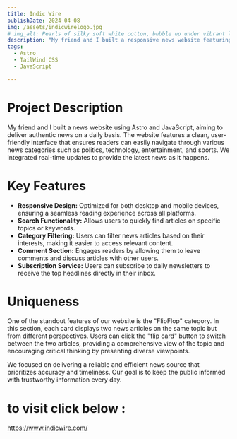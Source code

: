 ```yaml
---
title: Indic Wire
publishDate: 2024-04-08 
img: /assets/indicwirelogo.jpg
# img_alt: Pearls of silky soft white cotton, bubble up under vibrant lighting
description: "My friend and I built a responsive news website featuring real-time updates and a unique 'FlipFlop'    feature, presenting dual perspectives on trending topics."
tags:
  - Astro
  - TailWind CSS
  - JavaScript

---
```


<!-- ![LOCAL IMAGE](./public/assets/indicpic2.jpg) -->


# Project Description

My friend and I built a news website using Astro and JavaScript, aiming to deliver authentic news on a daily basis. The website features a clean, user-friendly interface that ensures readers can easily navigate through various news categories such as politics, technology, entertainment, and sports. We integrated real-time updates to provide the latest news as it happens.

# Key Features

- **Responsive Design:** Optimized for both desktop and mobile devices, ensuring a seamless reading experience across all platforms.
- **Search Functionality:** Allows users to quickly find articles on specific topics or keywords.
- **Category Filtering:** Users can filter news articles based on their interests, making it easier to access relevant content.
- **Comment Section:** Engages readers by allowing them to leave comments and discuss articles with other users.
- **Subscription Service:** Users can subscribe to daily newsletters to receive the top headlines directly in their inbox.

# Uniqueness

One of the standout features of our website is the "FlipFlop" category. In this section, each card displays two news articles on the same topic but from different perspectives. Users can click the "flip card" button to switch between the two articles, providing a comprehensive view of the topic and encouraging critical thinking by presenting diverse viewpoints.

We focused on delivering a reliable and efficient news source that prioritizes accuracy and timeliness. Our goal is to keep the public informed with trustworthy information every day.

# to visit click below :
https://www.indicwire.com/
<!-- 
![LOCAL IMAGE](./public/assets/notesapp.jpg)
![LOCAL IMAGE](./public/assets/notesapp.jpg)
![LOCAL IMAGE](./public/assets/notesapp.jpg) -->
